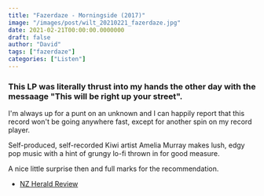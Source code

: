 ```yaml
---
title: "Fazerdaze - Morningside (2017)"
image: "/images/post/wilt_20210221_fazerdaze.jpg"
date: 2021-02-21T00:00:00.0000000
draft: false
author: "David"
tags: ["fazerdaze"]
categories: ["Listen"]
---
```

### This LP was literally thrust into my hands the other day with the messaage "This will be right up your street".

 I'm always up for a punt on an unknown and I can happily report that this record won't be going anywhere fast, except for another spin on my record player.

 Self-produced, self-recorded Kiwi artist Amelia Murray makes lush, edgy pop music with a hint of grungy lo-fi thrown in for good measure.

 A nice little surprise then and full marks for the recommendation.

-  [NZ Herald Review](https://www.nzherald.co.nz/entertainment/album-review-fazerdazes-morningside/WAFFGSJ3CTYECWAAJMM66EZHHY/)